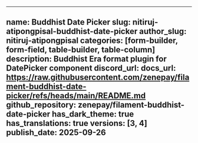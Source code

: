 ---

name: Buddhist Date Picker
slug: nitiruj-atipongpisal-buddhist-date-picker
author_slug: nitiruj-atipongpisal
categories: [form-builder, form-field, table-builder, table-column]
description: Buddhist Era format plugin for DatePicker component
discord_url:
docs_url: https://raw.githubusercontent.com/zenepay/filament-buddhist-date-picker/refs/heads/main/README.md
github_repository: zenepay/filament-buddhist-date-picker
has_dark_theme: true
has_translations: true
versions: [3, 4]
publish_date: 2025-09-26
---